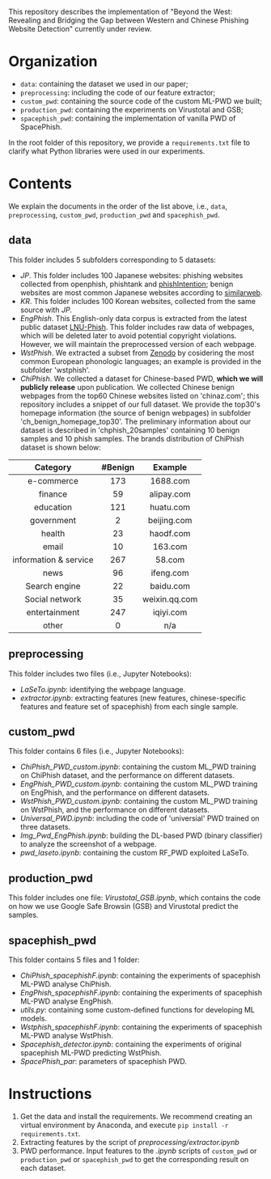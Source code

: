 This repository describes the implementation of "Beyond the West: Revealing and Bridging the Gap between Western and Chinese Phishing Website Detection" currently under review.

# **Organization**

- ```data```: containing the dataset we used in our paper;
- ```preprocessing```: including the code of our feature extractor;
- ```custom_pwd```: containing the source code of the custom ML-PWD we built;
- ```production_pwd```: containing the experiments on Virustotal and GSB;
- ```spacephish_pwd```: containing the implementation of vanilla PWD of SpacePhish.

In the root folder of this repository, we provide a ```requirements.txt``` file to clarify what Python libraries were used in our experiments. 

# **Contents**
We explain the documents in the order of the list above, i.e., ```data```, ```preprocessing```, ```custom_pwd```, ```production_pwd``` and ```spacephish_pwd```. 

## data
This folder includes 5 subfolders corresponding to 5 datasets:
- _JP_. This folder includes 100 Japanese websites: phishing websites collected from openphish, phishtank and [phishIntention](https://github.com/lindsey98/PhishIntention); benign websites are most common Japanese websites according to [similarweb](https://www.similarweb.com/).
- _KR_. This folder includes 100 Korean websites, collected from the same source with _JP_.
- _EngPhish_. This English-only data corpus is extracted from the latest public dataset [LNU-Phish](https://lnu-phish.github.io/). This folder includes raw data of webpages, which will be deleted later to avoid potential copyright violations. However, we will maintain the preprocessed version of each webpage. 
- _WstPhish_. We extracted a subset from [Zenodo](https://dl.acm.org/doi/abs/10.1145/3465481.3470112) by cosidering the most common European phonologic languages; an example is provided in the subfolder 'wstphish'. 
- _ChiPhish_. We collected a dataset for Chinese-based PWD, **which we will publicly release** upon publication. We collected Chinese benign webpages from the top60 Chinese websites listed on 'chinaz.com'; this repository includes a snippet of our full dataset. We provide the top30's homepage information (the source of benign webpages) in subfolder 'ch_benign_homepage_top30'. The preliminary information about our dataset is described in 'chphish_20samples' containing 10 benign samples and 10 phish samples. The brands distribution of ChiPhish dataset is shown below:

| Category | #Benign | Example | 
|:---------:|:-----:|:------:| 
| e-commerce | 173 | 1688.com | 
| finance  |59 |  alipay.com  | 
| education | 121 | huatu.com |  
| government | 2 | beijing.com | 
| health | 23 |haodf.com  | 
| email| 10 |163.com | 
| information & service | 267 | 58.com |
| news| 96  | ifeng.com | 
| Search engine | 22 |baidu.com| 
| Social network |35 | weixin.qq.com |  
| entertainment | 247 | iqiyi.com | 
| other | 0 | n/a | 



## preprocessing
This folder includes two files (i.e., Jupyter Notebooks):
- _LaSeTo.ipynb_: identifying the webpage language.
- _extractor.ipynb_: extracting features (new features, chinese-specific features and feature set of spacephish) from each single sample.
  
## custom_pwd
This folder contains 6 files (i.e., Jupyter Notebooks):
- _ChiPhish_PWD_custom.ipynb_: containing the custom ML_PWD training on ChiPhish dataset, and the performance on different datasets. 
- _EngPhish_PWD_custom.ipynb_: containing the custom ML_PWD training on EngPhish, and the performance on different datasets.
- _WstPhish_PWD_custom.ipynb_: containing the custom ML_PWD training on WstPhish, and the performance on different datasets.
- _Universal_PWD.ipynb_: including the code of 'universial' PWD trained on three datasets.
- _Img_Pwd_EngPhish.ipynb_: building the DL-based PWD (binary classifier) to analyze the screenshot of a webpage.
- _pwd_laseto.ipynb_: containing the custom RF_PWD exploited LaSeTo.
  
## production_pwd
This folder includes one file: _Virustotal_GSB.ipynb_, which contains the code on how we use Google Safe Browsin (GSB) and Virustotal predict the samples.

## spacephish_pwd
This folder contains 5 files and 1 folder: 

- _ChiPhish_spacephishF.ipynb_: containing the experiments of spacephish ML-PWD analyse ChiPhish.
- _EngPhish_spacephishF.ipynb_: containing the experiments of spacephish ML-PWD analyse EngPhish.
- _utils.py_: containing some custom-defined functions for developing ML models.
- _Wstphish_spacephishF.ipynb_: containing the experiments of spacephish ML-PWD analyse WstPhish.
- _Spacephish_detector.ipynb_: containing the experiments of original spacephish ML-PWD predicting WstPhish.
- _SpacePhish_par_: parameters of spacephish PWD.


# Instructions
1. Get the data and install the requirements. We recommend creating an virtual environment by Anaconda, and execute ```pip install -r requirements.txt```.
2. Extracting features by the script of *preprocessing/extractor.ipynb*
3. PWD performance. Input features to the *.ipynb* scripts of ```custom_pwd``` or ```production_pwd``` or ```spacephish_pwd``` to get the corresponding result on each dataset.  
